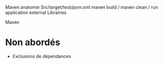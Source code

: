 Maven anatomie
Src/target/test/pom.xml
maven build / maven clean / run application
external Librairies

Maven
# Non abordés
- Exclusions de dépendances

